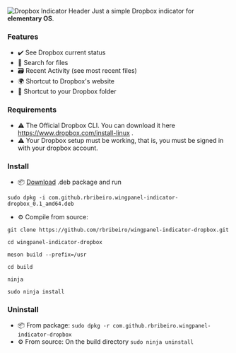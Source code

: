 ![Dropbox Indicator Header](https://github.com/rbribeiro/wingpanel-indicator-dropbox/blob/master/screenshots/top.png)
Just a simple Dropbox indicator for **elementary OS**.
### Features
- ✔️ See Dropbox current status
- 🔎️ Search for files
- 🗃️ Recent Activity (see most recent files)
- 🌍️ Shortcut to Dropbox's website
- 📂️ Shortcut to your Dropbox folder

### Requirements
- ⚠️ The Official Dropbox CLI. You can download it here https://www.dropbox.com/install-linux .
- ⚠️ Your Dropbox setup must be working, that is, you must be signed in with your dropbox account.

### Install 
- 📦️ [Download](https://github.com/rbribeiro/wingpanel-indicator-dropbox/raw/master/packages/com.github.rbribeiro.wingpanel-indicator-dropbox_0.1_amd64.deb) .deb package and run

``sudo dpkg -i com.github.rbribeiro.wingpanel-indicator-dropbox_0.1_amd64.deb``

- ⚙️ Compile from source:

 ``git clone https://github.com/rbribeiro/wingpanel-indicator-dropbox.git``
 
 ``cd wingpanel-indicator-dropbox``
 
 `meson build --prefix=/usr`
 
 `cd build`
 
 `ninja`
 
 `sudo ninja install`
 
 ### Uninstall
 - 📦️ From package: `sudo dpkg -r com.github.rbribeiro.wingpanel-indicator-dropbox`
 - ⚙️ From source: On the build directory ``sudo ninja uninstall``
